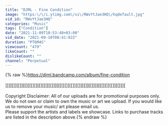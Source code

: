 ```yaml
---
title: "DJML - Fine Condition"
image: "https:\/\/i.ytimg.com\/vi\/RWvYtJae3HQ\/hqdefault.jpg"
vid_id: "RWvYtJae3HQ"
categories: "Music"
tags: ["Condition"]
date: "2021-11-09T10:53:40+03:00"
vid_date: "2021-09-10T08:41:02Z"
duration: "PT6M4S"
viewcount: "479"
likeCount: ""
dislikeCount: ""
channel: "Perpetual"
---
```

{% raw %}<a rel="nofollow" target="blank" href="https://djml.bandcamp.com/album/fine-condition">https://djml.bandcamp.com/album/fine-condition</a><br /><br />]]]][]][[]][[][[[][][[][[[[[[]]][[[[[[]][[]][[]][[]][[]]]][[[]]]][[]][[]]][<br /><br />Copyright Disclaimer: All of our uploads are for promotional purposes only. We do not own or claim to own the music or art we upload. If you would like us to remove your music/ art please email us. <br />Please support the artists and labels we showcase. Links to purchase tracks are listed in the description above.{% endraw %}
